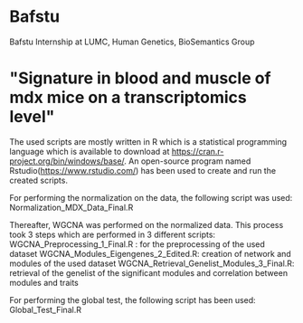 # Bafstu
Bafstu Internship at LUMC, Human Genetics, BioSemantics Group

# "Signature in blood and muscle of mdx mice on a transcriptomics level"
The used scripts are mostly written in R which is a statistical programming language which is available to download at https://cran.r-project.org/bin/windows/base/. 
An open-source program named Rstudio(https://www.rstudio.com/) has been used to create and run the created scripts. 

For performing the normalization on the data, the following script was used:
  Normalization_MDX_Data_Final.R
  
Thereafter, WGCNA was performed on the normalized data. This process took 3 steps which are performed in 3 different scripts:
  WGCNA_Preprocessing_1_Final.R : for the preprocessing of the used dataset
  WGCNA_Modules_Eigengenes_2_Edited.R: creation of network and modules of the used dataset
  WGCNA_Retrieval_Genelist_Modules_3_Final.R: retrieval of the genelist of the significant modules and correlation between modules and traits
  
  
 For performing the global test, the following script has been used:
  Global_Test_Final.R
  

